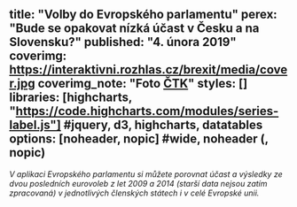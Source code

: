 title: "Volby do Evropského parlamentu"
perex: "Bude se opakovat nízká účast v Česku a na Slovensku?"
published: "4. února 2019"
coverimg: https://interaktivni.rozhlas.cz/brexit/media/cover.jpg
coverimg_note: "Foto <a href='#'>ČTK</a>"
styles: []
libraries: [highcharts, "https://code.highcharts.com/modules/series-label.js"] #jquery, d3, highcharts, datatables
options: [noheader, nopic] #wide, noheader (, nopic)
---




*V aplikaci Evropského parlamentu si můžete porovnat účast a výsledky ze dvou posledních eurovoleb z let 2009 a 2014 (starší data nejsou zatím zpracovaná) v jednotlivých členských státech i v celé Evropské unii.* 

<wide><section class="ep_election_results_app" data-config='{"state":{"name":"turnout","params":[{"year":2014},{"division":"CZ"},{"view":"map"}]}}'></section><script defer src="https://www.europarl.europa.eu/website/election-results/js/ep_electionresults_app.js"></script></wide>

<wide><div id="graf2"></div></wide>